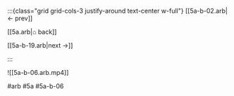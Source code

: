 :::{class="grid grid-cols-3 justify-around text-center w-full"}
[[5a-b-02.arb|← prev]]

[[5a.arb|⌂ back]]

[[5a-b-19.arb|next →]]

:::

![[5a-b-06.arb.mp4]]

#arb #5a #5a-b-06

